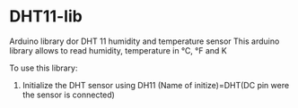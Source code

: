 # DHT11-lib
Arduino library dor DHT 11 humidity and temperature sensor
This arduino library allows to read humidity, temperature in °C, °F and K

To use this library:

1. Initialize the DHT sensor using DH11 (Name of initize)=DHT(DC pin were the sensor is connected)

